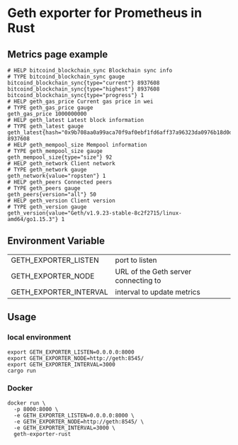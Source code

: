 # Geth exporter for Prometheus in Rust

## Metrics page example

```
# HELP bitcoind_blockchain_sync Blockchain sync info
# TYPE bitcoind_blockchain_sync gauge
bitcoind_blockchain_sync{type="current"} 8937608
bitcoind_blockchain_sync{type="highest"} 8937608
bitcoind_blockchain_sync{type="progress"} 1
# HELP geth_gas_price Current gas price in wei
# TYPE geth_gas_price gauge
geth_gas_price 1000000000
# HELP geth_latest Latest block information
# TYPE geth_latest gauge
geth_latest{hash="0x9b708aa0a99aca70f9af0ebf1fd6aff37a96323da0976b18d0d6de0742987756"} 8937608
# HELP geth_mempool_size Mempool information
# TYPE geth_mempool_size gauge
geth_mempool_size{type="size"} 92
# HELP geth_network Client network
# TYPE geth_network gauge
geth_network{value="ropsten"} 1
# HELP geth_peers Connected peers
# TYPE geth_peers gauge
geth_peers{version="all"} 50
# HELP geth_version Client version
# TYPE geth_version gauge
geth_version{value="Geth/v1.9.23-stable-8c2f2715/linux-amd64/go1.15.3"} 1
```

## Environment Variable
| | |
| -- | -- |
| GETH_EXPORTER_LISTEN | port to listen |
| GETH_EXPORTER_NODE | URL of the Geth server connecting to |
| GETH_EXPORTER_INTERVAL | interval to update metrics |

## Usage
### local environment
```
export GETH_EXPORTER_LISTEN=0.0.0.0:8000
export GETH_EXPORTER_NODE=http://geth:8545/
export GETH_EXPORTER_INTERVAL=3000
cargo run
```

### Docker

```
docker run \
  -p 8000:8000 \
  -e GETH_EXPORTER_LISTEN=0.0.0.0:8000 \
  -e GETH_EXPORTER_NODE=http://geth:8545/ \
  -e GETH_EXPORTER_INTERVAL=3000 \
  geth-exporter-rust
```
